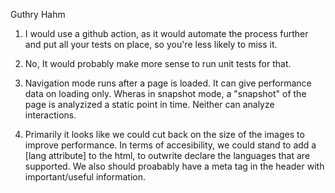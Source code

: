 Guthry Hahm

1. I would use a github action, as it would automate the process further and put all your tests on place, so you're less likely to miss it.

2. No, It would probably make more sense to run unit tests for that.

3. Navigation mode runs after a page is loaded. It can give performance data on loading only. Wheras in snapshot mode, a "snapshot" of the page is analyzized a static point in time. Neither can analyze interactions.

4. Primarily it looks like we could cut back on the size of the images to improve performance. In terms of accesibility, we could stand to add a [lang attribute] to the html, to outwrite declare the languages that are supported. We also should proabably have a meta tag in the header with important/useful information.
